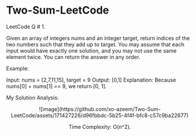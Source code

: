 # Two-Sum-LeetCode

LeetCode Q # 1.

Given an array of integers nums and an integer target, return indices of the two numbers such that they add up to target. You may assume that each input would have exactly one solution, and you may not use the same element twice. You can return the answer in any order.

Example:

Input: nums = [2,7,11,15], target = 9
Output: [0,1]
Explanation: Because nums[0] + nums[1] == 9, we return [0, 1].

My Solution Analysis: 
<div align = "center">
  
<div>
![image](https://github.com/xo-azeem/Two-Sum-LeetCode/assets/171427226/d96fbbdc-5b25-4f4f-bfc8-c57c9ba22677)
</div>

Time Complexity: O(n^2).
